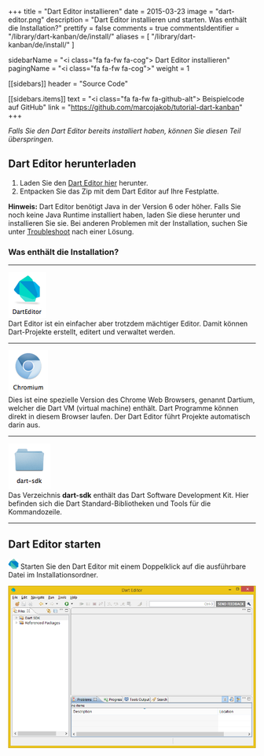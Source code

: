 +++
title = "Dart Editor installieren"
date = 2015-03-23
image = "dart-editor.png"
description = "Dart Editor installieren und starten. Was enthält die Installation?"
prettify = false
comments = true
commentsIdentifier = "/library/dart-kanban/de/install/"
aliases = [ 
  "/library/dart-kanban/de/install/" 
]

sidebarName = "<i class=\"fa fa-fw fa-cog\"></i> Dart Editor installieren"
pagingName = "<i class=\"fa fa-fw fa-cog\"></i>"
weight = 1

[[sidebars]]
header = "Source Code"

[[sidebars.items]]
text = "<i class=\"fa fa-fw fa-github-alt\"></i> Beispielcode auf GitHub"
link = "https://github.com/marcojakob/tutorial-dart-kanban"
+++

*Falls Sie den Dart Editor bereits installiert haben, können Sie diesen Teil überspringen.*


## Dart Editor herunterladen

1. Laden Sie den [Dart Editor hier](https://www.dartlang.org/tools/download.html) herunter.
2. Entpacken Sie das Zip mit dem Dart Editor auf Ihre Festplatte.

<div class="alert alert-info">
  <strong>Hinweis:</strong> Dart Editor benötigt Java in der Version 6 oder höher. Falls Sie noch keine Java Runtime installiert haben, laden Sie diese herunter und installieren Sie sie. Bei anderen Problemen mit der Installation, suchen Sie unter <a href="https://www.dartlang.org/tools/editor/troubleshoot.html" class="alert-link">Troubleshoot</a> nach einer Lösung.
</div>


### Was enthält die Installation?

***

<div class="row">
  <div class="col-md-2">
    <img src="dart-editor-icon.png" alt="Dart Editor">
  </div>
  <div class="col-md-7">
    Dart Editor ist ein einfacher aber trotzdem mächtiger Editor. Damit können Dart-Projekte erstellt, editert und verwaltet werden. 
  </div>
</div>

***

<div class="row">
  <div class="col-md-2">
    <img src="chromium-icon.png" alt="Chromium">
  </div>
  <div class="col-md-7">
    Dies ist eine spezielle Version des Chrome Web Browsers, genannt Dartium, welcher die Dart VM (virtual machine) enthält. Dart Programme können direkt in diesem Browser laufen. Der Dart Editor führt Projekte automatisch darin aus.
  </div>
</div>

***

<div class="row">
  <div class="col-md-2">
    <img src="dart-sdk-icon.png" alt="Dart SDK">
  </div>
  <div class="col-md-7">
    Das Verzeichnis <strong>dart-sdk</strong> enthält das Dart Software Development Kit. Hier befinden sich die Dart Standard-Bibliotheken und Tools für die Kommandozeile.
  </div>
</div>

***


## Dart Editor starten

![Dart Editor Executable](dart-logo-21.png) Starten Sie den Dart Editor mit einem Doppelklick auf die ausführbare Datei im Installationsordner.

![Dart Editor](dart-editor.png)

